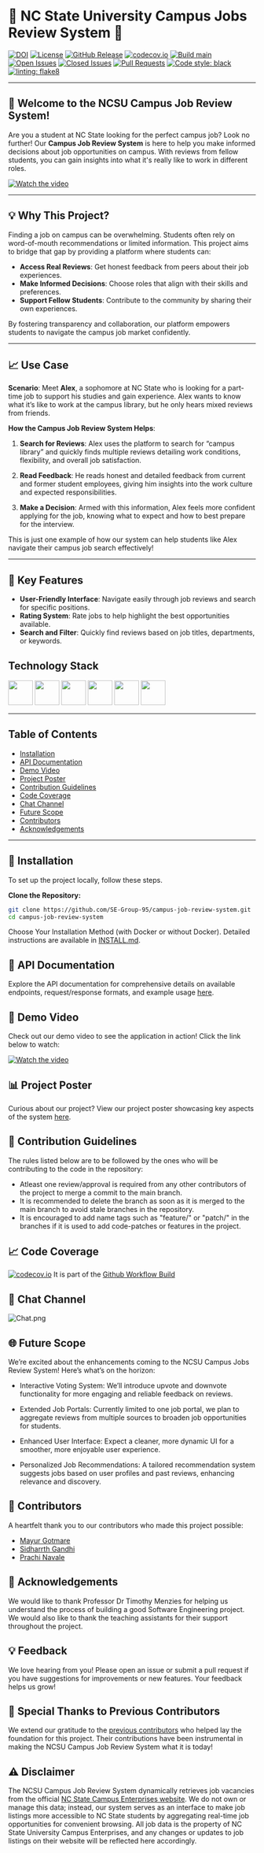 # 🌟 NC State University Campus Jobs Review System 🌟


[![DOI](https://zenodo.org/badge/865464151.svg)](https://doi.org/10.5281/zenodo.14015306)
[![License](https://img.shields.io/github/license/SE-Group-95/campus-job-review-system)](https://github.com/SE-Group-95/campus-job-review-system/blob/main/LICENSE)
[![GitHub Release](https://img.shields.io/github/release/SE-Group-95/campus-job-review-system.svg)](https://github.com/SE-Group-95/campus-job-review-system/releases)
[![codecov.io](https://codecov.io/github/SE-Group-95/campus-job-review-system/coverage.svg?branch=master)](https://codecov.io/github/SE-Group-95/campus-job-review-system?branch=main)
[![Build main](https://github.com/SE-Group-95/campus-job-review-system/actions/workflows/check-commits.yml/badge.svg)](https://github.com/SE-Group-95/campus-job-review-system/actions/workflows/check-commits.yml)
[![Open Issues](https://img.shields.io/github/issues/SE-Group-95/campus-job-review-system)](https://github.com/SE-Group-95/campus-job-review-system/issues)
[![Closed Issues](https://img.shields.io/github/issues-closed/SE-Group-95/campus-job-review-system?color=brightgreen)](https://github.com/SE-Group-95/campus-job-review-system/issues?q=is%3Aissue+is%3Aclosed)
[![Pull Requests](https://img.shields.io/github/issues-pr/SE-Group-95/campus-job-review-system)](https://github.com/SE-Group-95/campus-job-review-system/pulls)
[![Code style: black](https://img.shields.io/badge/code%20style-black-000000.svg)](https://github.com/psf/black)
[![linting: flake8](https://img.shields.io/badge/linting-flake8-yellowgreen)](https://flake8.pycqa.org/en/latest/)

---

## 🎉 Welcome to the NCSU Campus Job Review System!

Are you a student at NC State looking for the perfect campus job? Look no further! Our **Campus Job Review System** is here to help you make informed decisions about job opportunities on campus. With reviews from fellow students, you can gain insights into what it's really like to work in different roles.

[![Watch the video](https://img.youtube.com/vi/0n-MzIKCS4w/maxresdefault.jpg)](https://youtu.be/0n-MzIKCS4w)

---

## 💡 Why This Project?

Finding a job on campus can be overwhelming. Students often rely on word-of-mouth recommendations or limited information. This project aims to bridge that gap by providing a platform where students can:

- **Access Real Reviews**: Get honest feedback from peers about their job experiences.
- **Make Informed Decisions**: Choose roles that align with their skills and preferences.
- **Support Fellow Students**: Contribute to the community by sharing their own experiences.

By fostering transparency and collaboration, our platform empowers students to navigate the campus job market confidently.

---

## 📈 Use Case

**Scenario**: Meet **Alex**, a sophomore at NC State who is looking for a part-time job to support his studies and gain experience. Alex wants to know what it’s like to work at the campus library, but he only hears mixed reviews from friends.

**How the Campus Job Review System Helps**:

1. **Search for Reviews**: Alex uses the platform to search for “campus library” and quickly finds multiple reviews detailing work conditions, flexibility, and overall job satisfaction.

2. **Read Feedback**: He reads honest and detailed feedback from current and former student employees, giving him insights into the work culture and expected responsibilities.

3. **Make a Decision**: Armed with this information, Alex feels more confident applying for the job, knowing what to expect and how to best prepare for the interview.

This is just one example of how our system can help students like Alex navigate their campus job search effectively!

---

## 🚀 Key Features

- **User-Friendly Interface**: Navigate easily through job reviews and search for specific positions.
- **Rating System**: Rate jobs to help highlight the best opportunities available.
- **Search and Filter**: Quickly find reviews based on job titles, departments, or keywords.

## Technology Stack

<code><a href="https://developer.mozilla.org/en-US/docs/Glossary/HTML5" target="_blank"><img src = "https://upload.wikimedia.org/wikipedia/commons/c/c3/Python-logo-notext.svg" width="50"/></a></code>
<code><a href="https://flask.palletsprojects.com/en/1.1.x/" target="_blank"><img height="50" src="https://img.shields.io/badge/flask-%23000.svg?style=for-the-badge&logo=flask&logoColor=white"></a></code>
<code><a href="https://developer.mozilla.org/en-US/docs/Glossary/HTML5" target="_blank"><img height="50" src="https://cdn.pixabay.com/photo/2017/08/05/11/16/logo-2582748_1280.png"></a></code>
<code><a href="https://developer.mozilla.org/en-US/docs/Web/CSS" target="_blank"><img height="50" src="https://cdn.pixabay.com/photo/2017/08/05/11/16/logo-2582747_1280.png"></a></code>
<code><a href="https://www.javascript.com/" target="_blank"><img height="50" src="https://cdn.freelogovectors.net/wp-content/uploads/2020/11/javascript_logo-768x873.png"></a></code>
<code><a href="https://www.sqlite.org/index.html" target="_blank"><img height="50" src="https://www.vectorlogo.zone/logos/sqlite/sqlite-icon.svg"></a></code>


---

## Table of Contents

- [Installation](#-installation)
- [API Documentation](#-api-documentation)
- [Demo Video](#-demo-video)
- [Project Poster](#-project-poster)
- [Contribution Guidelines](#-contribution-guidelines)
- [Code Coverage](#-code-coverage)
- [Chat Channel](#-chat-channel)
- [Future Scope](#-future-scope)
- [Contributors](#-contributors)
- [Acknowledgements](#-acknowledgements)

---

## 🔧 Installation
To set up the project locally, follow these steps.

**Clone the Repository:**
```bash
git clone https://github.com/SE-Group-95/campus-job-review-system.git
cd campus-job-review-system
```
Choose Your Installation Method (with Docker or without Docker). Detailed instructions are available in [INSTALL.md](INSTALL.md).


## 📄 API Documentation
Explore the API documentation for comprehensive details on available endpoints, request/response formats, and example usage [here](https://se-group-95.github.io/campus-job-review-system/app.html).


## 🎥 Demo Video
Check out our demo video to see the application in action! Click the link below to watch:

[![Watch the video](https://img.youtube.com/vi/wi0A6qIHnHk/maxresdefault.jpg)](https://youtu.be/wi0A6qIHnHk)


## 📊 Project Poster
Curious about our project? View our project poster showcasing key aspects of the system [here]([https://www.canva.com/design/DAGSSn3puco/iCHapSDmDS8HxcAHrv_Hyg/view?utm_content=DAGSSn3puco&utm_campaign=designshare&utm_medium=link&utm_source=editor](https://www.canva.com/design/DAGVKp8r6wY/V9NS6fGyN8Egj4PHvPCEaQ/view?utm_content=DAGVKp8r6wY&utm_campaign=designshare&utm_medium=link&utm_source=editor)).


## 🤝 Contribution Guidelines
The rules listed below are to be followed by the ones who will be contributing to the code in the repository:
  
  - Atleast one review/approval is required from any other contributors of the project to merge a commit to the main branch.
  - It is recommended to delete the branch as soon as it is merged to the main branch to avoid stale branches in the repository.
  - It is encouraged to add name tags such as "feature/" or "patch/" in the branches if it is used to add code-patches or features in the project.
  

## 📈 Code Coverage
[![codecov.io](https://codecov.io/github/SE-Group-95/campus-job-review-system/coverage.svg?branch=master)](https://codecov.io/github/SE-Group-95/campus-job-review-system?branch=main) It is part of the [Github Workflow Build](https://github.com/SE-Group-95/campus-job-review-system/actions/workflows/code_coverage.yml)


## 💬 Chat Channel
![Chat.png](Data%2FChat.png)


## 🌐 Future Scope
We’re excited about the enhancements coming to the NCSU Campus Jobs Review System! Here’s what’s on the horizon:
- Interactive Voting System: We’ll introduce upvote and downvote functionality for more engaging and reliable feedback on reviews.

- Extended Job Portals: Currently limited to one job portal, we plan to aggregate reviews from multiple sources to broaden job opportunities for students.

- Enhanced User Interface: Expect a cleaner, more dynamic UI for a smoother, more enjoyable user experience.

- Personalized Job Recommendations: A tailored recommendation system suggests jobs based on user profiles and past reviews, enhancing relevance and discovery.


## 🙌 Contributors
A heartfelt thank you to our contributors who made this project possible:

- [Mayur Gotmare](https://github.com/MayurG26)
- [Sidharrth Gandhi](https://github.com/22SiD)
- [Prachi Navale](https://github.com/prachinav)


## 🙏 Acknowledgements
We would like to thank Professor Dr Timothy Menzies for helping us understand the process of building a good Software Engineering project. We would also like to thank the teaching assistants for their support throughout the project.


## 💡 Feedback
We love hearing from you! Please open an issue or submit a pull request if you have suggestions for improvements or new features. Your feedback helps us grow!


## 🙏 Special Thanks to Previous Contributors
We extend our gratitude to the [previous contributors](https://github.com/akshat22/campus-job-review-system) who helped lay the foundation for this project. Their contributions have been instrumental in making the NCSU Campus Job Review System what it is today!


## ⚠️ Disclaimer
The NCSU Campus Job Review System dynamically retrieves job vacancies from the official [NC State Campus Enterprises website](https://campusenterprises.ncsu.edu/dept/hr/opportunities/student/jobs/). We do not own or manage this data; instead, our system serves as an interface to make job listings more accessible to NC State students by aggregating real-time job opportunities for convenient browsing. All job data is the property of NC State University Campus Enterprises, and any changes or updates to job listings on their website will be reflected here accordingly.
